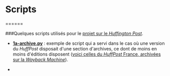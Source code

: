 # Scripts
======

###Quelques scripts utilisés pour le [projet sur le *Huffington Post*](../README.md).

* [**1a-archive.py**](1a-archive.py)&nbsp;: exemple de script qui a servi dans le cas où une version du *HuffPost* disposait d'une section d'archives, ce dont de moins en moins d'éditions disposent ([voici celles du *HuffPost* France, archivées sur la *Wayback Machine*](https://web.archive.org/web/20160806214824/http://www.huffingtonpost.fr/archive/2015-12)).

*
